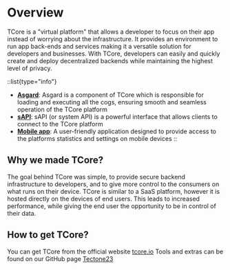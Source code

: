 # Overview

TCore is a "virtual platform" that allows a developer to focus on their app instead of worrying about the infrastructure. It provides an environment to run app back-ends and services making it a versatile solution for developers and businesses. With TCore, developers can easily and quickly create and deploy decentralized backends while maintaining the highest level of privacy.

::list{type="info"}
- [**Asgard**](http://localhost:3000/asgard): Asgard is a component of TCore which is responsible for loading and executing all the cogs, ensuring smooth and seamless operation of the TCore platform
- [**sAPI**](http://localhost:3000/sapi/standard_req): sAPI (or system API) is a powerful interface that allows clients to connect to the TCore platform
- [**Mobile app**](): A user-friendly application designed to provide access to the platforms statistics and settings on mobile devices 
::

## Why we made TCore?

The goal behind TCore was simple, to provide secure backend infrastructure to developers, and to give more control to the consumers on what runs on their device. TCore is similar to a SaaS platform, however it is hosted directly on the devices of end users. This leads to increased performance, while giving the end user the opportunity to be in control of their data.

## How to get TCore?

You can get TCore from the official website [tcore.io](https://tcore.io/) Tools and extras can be found on our GitHub page [Tectone23](https://github.com/TecTone23/)